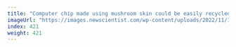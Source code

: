 ```yaml
---
title: "Computer chip made using mushroom skin could be easily recycled"
imageUrl: "https://images.newscientist.com/wp-content/uploads/2022/11/11161132/SEI_133177235.jpg?width=600"
index: 421
weight: 421
---
```

